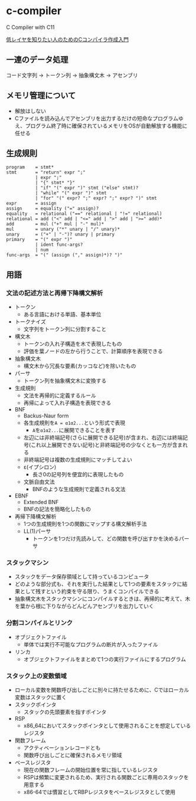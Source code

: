 # c-compiler

C Compiler with C11  

[低レイヤを知りたい人のためのCコンパイラ作成入門](https://www.sigbus.info/compilerbook)

## 一連のデータ処理

コード文字列 -> トークン列 -> 抽象構文木 -> アセンブリ

## メモリ管理について
* 解放はしない
* Cファイルを読み込んでアセンブリを出力するだけの短命なプログラムゆえ、プログラム終了時に確保されているメモリをOSが自動解放する機能に任せる

## 生成規則

```
program    = stmt*
stmt       = "return" expr ";" 
           | expr ";"
           | "{" stmt* "}"
           | "if" "(" expr ")" stmt ("else" stmt)?
           | "while" "(" expr ")" stmt
           | "for" "(" expr? ";" expr? ";" expr? ")" stmt
expr       = assign
assign     = equality ("=" assign)?
equality   = relational ("==" relational | "!=" relational)
relational = add ("<" add | "<=" add | ">" add | ">=" add)*
add        = mul ("+" mul | "-" mul)*
mul        = unary ("*" unary | "/" unary)*
unary      = ("+" | "-")? unary | primary
primary    = "(" expr ")" 
           | ident func-args?
           | num
func-args  = "(" (assign ("," assign)*)? ")"
```

## 用語

### 文法の記述方法と再帰下降構文解析
* トークン
    * ある言語における単語、基本単位
* トークナイズ
    * 文字列をトークン列に分割すること
* 構文木
    * トークンの入れ子構造を木で表現したもの
    * 評価を葉ノードの左から行うことで、計算順序を表現できる
* 抽象構文木
    * 構文木から冗長な要素(カッコなど)を除いたもの
* パーサ
    * トークン列を抽象構文木に変換する
* 生成規則
    * 文法を再帰的に定義するルール
    * 再帰によって入れ子構造を表現できる
* BNF
    * Backus-Naur form
    * 各生成規則を`A = α1α2...`という形式で表現
        * `A`を`α1α2...`に展開できることを表す
    * 左辺には非終端記号(さらに展開できる記号)が含まれ、右辺には終端記号(これ以上展開できない記号)と非終端記号の少なくとも一方が含まれる
    * 非終端記号は複数の生成規則にマッチしてよい
    * ε(イプシロン)
        * 長さ0の記号列を便宜的に表現したもの
    * 文脈自由文法
        * BNFのような生成規則で定義される文法
* EBNF
    * Extended BNF
    * BNFの記法を簡略化したもの
* 再帰下降構文解析
    * 1つの生成規則を1つの関数にマップする構文解析手法
    * LL(1)パーサ
        * トークンを1つだけ先読みして、どの関数を呼び出すかを決めるパーサ

### スタックマシン
* スタックをデータ保存領域として持っているコンピュータ
* どのような部分式も、それを実行した結果として1つの要素をスタックに結果として残すという約束を守る限り、うまくコンパイルできる
* 抽象構文木をスタックマシンにコンパイルするときは、再帰的に考えて、木を葉から根に下りながらどんどんアセンブリを出力していく

### 分割コンパイルとリンク
* オブジェクトファイル
    * 単体では実行不可能なプログラムの断片が入ったファイル
* リンカ
    * オブジェクトファイルをまとめて1つの実行ファイルにするプログラム

### スタック上の変数領域
* ローカル変数を関数呼び出しごとに別々に持たせるために、Cではローカル変数はスタックに置く
* スタックポインタ
    * スタックの先頭要素を指すポインタ
* RSP
    * x86_64においてスタックポインタとして使用されることを想定しているレジスタ
* 関数フレーム
    * アクティベーションレコードとも
    * 関数呼び出しごとに確保されるメモリ領域
* ベースレジスタ
    * 現在の関数フレームの開始位置を常に指しているレジスタ
    * RSPは頻繁に変更されるため、実行される関数ごとに専用のスタックを用意する
    * x86-64では慣習としてRBPレジスタをベースレジスタとして使用